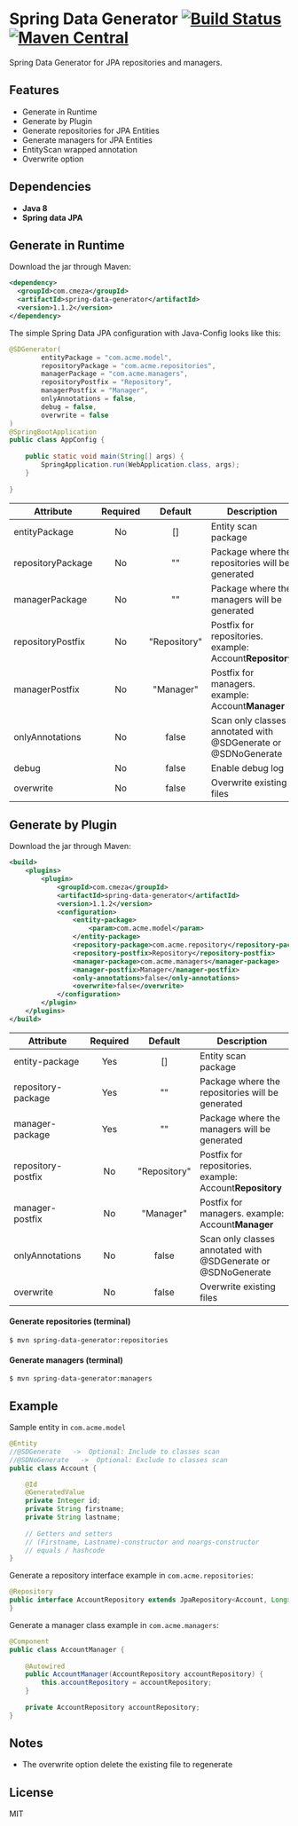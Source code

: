 # Spring Data Generator [![Build Status](https://travis-ci.org/cmeza20/spring-data-generator.svg?branch=master)](https://travis-ci.org/cmeza20/spring-data-generator) [![Maven Central](https://maven-badges.herokuapp.com/maven-central/com.cmeza/spring-data-generator/badge.svg)](https://maven-badges.herokuapp.com/maven-central/com.cmeza/spring-data-generator)

Spring Data Generator for JPA repositories and managers.

## Features ##
* Generate in Runtime
* Generate by Plugin
* Generate repositories for JPA Entities
* Generate managers for JPA Entities
* EntityScan wrapped annotation
* Overwrite option

## Dependencies ##

* **Java 8**
* **Spring data JPA**

## Generate in Runtime ##
Download the jar through Maven:

```xml
<dependency>
  <groupId>com.cmeza</groupId>
  <artifactId>spring-data-generator</artifactId>
  <version>1.1.2</version>
</dependency>
```

The simple Spring Data JPA configuration with Java-Config looks like this: 
```java
@SDGenerator(
        entityPackage = "com.acme.model",
        repositoryPackage = "com.acme.repositories",
        managerPackage = "com.acme.managers",
        repositoryPostfix = "Repository",
        managerPostfix = "Manager",
        onlyAnnotations = false,
        debug = false,
        overwrite = false
)
@SpringBootApplication
public class AppConfig {
    
    public static void main(String[] args) {
        SpringApplication.run(WebApplication.class, args);
    }
    
}
```

| Attribute | Required | Default | Description |
|----------|:-------------:|:------:|------------|
| entityPackage |  No | [] | Entity scan package |
| repositoryPackage | No | "" | Package where the repositories will be generated |
| managerPackage | No | "" | Package where the managers will be generated | 
| repositoryPostfix | No | "Repository" | Postfix for repositories. example: Account**Repository** |
| managerPostfix | No | "Manager" | Postfix for managers. example: Account**Manager** |
| onlyAnnotations | No | false | Scan only classes annotated with @SDGenerate or @SDNoGenerate |
| debug | No | false | Enable debug log |
| overwrite | No | false | Overwrite existing files |

## Generate by Plugin ##
Download the jar through Maven:
```xml
<build>
	<plugins>
		<plugin>
			<groupId>com.cmeza</groupId>
			<artifactId>spring-data-generator</artifactId>
			<version>1.1.2</version>
			<configuration>
				<entity-package>
				    <param>com.acme.model</param>
				</entity-package>
				<repository-package>com.acme.repository</repository-package>
				<repository-postfix>Repository</repository-postfix>
				<manager-package>com.acme.managers</manager-package>
				<manager-postfix>Manager</manager-postfix>
				<only-annotations>false</only-annotations>
				<overwrite>false</overwrite>
			</configuration>
		</plugin>
	</plugins>
</build>
```

| Attribute | Required | Default | Description |
|----------|:-------------:|:------:|------------|
| entity-package |  Yes | [] | Entity scan package |
| repository-package | Yes | "" | Package where the repositories will be generated |
| manager-package | Yes | "" | Package where the managers will be generated | 
| repository-postfix | No | "Repository" | Postfix for repositories. example: Account**Repository** |
| manager-postfix | No | "Manager" | Postfix for managers. example: Account**Manager** |
| onlyAnnotations | No | false | Scan only classes annotated with @SDGenerate or @SDNoGenerate |
| overwrite | No | false | Overwrite existing files |

#### Generate repositories (terminal)
```
$ mvn spring-data-generator:repositories
```
#### Generate managers (terminal)
```
$ mvn spring-data-generator:managers
```

## Example ##

Sample entity in `com.acme.model`

```java
@Entity
//@SDGenerate   ->  Optional: Include to classes scan
//@SDNoGenerate   ->  Optional: Exclude to classes scan
public class Account {

    @Id
    @GeneratedValue
    private Integer id;
    private String firstname;
    private String lastname;
       
    // Getters and setters
    // (Firstname, Lastname)-constructor and noargs-constructor
    // equals / hashcode
}
```

Generate a repository interface example in `com.acme.repositories`:

```java
@Repository
public interface AccountRepository extends JpaRepository<Account, Long> {
}
```

Generate a manager class example in `com.acme.managers`:

```java
@Component
public class AccountManager {
    
    @Autowired
    public AccountManager(AccountRepository accountRepository) {
        this.accountRepository = accountRepository;
    }
   
    private AccountRepository accountRepository;
}
```

## Notes ##

* The overwrite option delete the existing file to regenerate

License
----

MIT